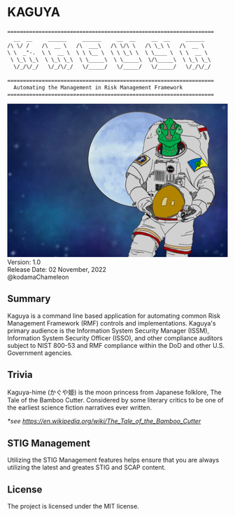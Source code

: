 # KAGUYA
```
==================================================================
  __  __     ______     ______     __  __     __  __     ______    
/\ \/ /    /\  __ \   /\  ___\   /\ \/\ \   /\ \_\ \   /\  __ \   
\ \  _"-.  \ \  __ \  \ \ \__ \  \ \ \_\ \  \ \____ \  \ \  __ \  
 \ \_\ \_\  \ \_\ \_\  \ \_____\  \ \_____\  \/\_____\  \ \_\ \_\ 
  \/_/\/_/   \/_/\/_/   \/_____/   \/_____/   \/_____/   \/_/\/_/ 

==================================================================
  Automating the Management in Risk Management Framework
==================================================================
```
![My_Image](https://github.com/kodamaChameleon/kodamaChameleon/blob/main/pics/astronaut.jpg)  
Version: 1.0  
Release Date: 02 November, 2022  
@kodamaChameleon  

Summary
-------

Kaguya is a command line based application for automating common Risk Management Framework (RMF) controls and implementations. Kaguya's primary audience is the Information System Security Manager (ISSM), Information System Security Officer (ISSO), and other compliance auditors subject to NIST 800-53 and RMF compliance within the DoD and other U.S. Government agencies.

Trivia
--------

Kaguya-hime (かぐや姫) is the moon princess from Japanese folklore, The Tale of the Bamboo Cutter. Considered by some literary critics to be one of the earliest science fiction narratives ever written.  

*\*see https://en.wikipedia.org/wiki/The_Tale_of_the_Bamboo_Cutter*

STIG Management
--------

Utilizing the STIG Management features helps ensure that you are always utilizing the latest and greates STIG and SCAP content.

License
-------

The project is licensed under the MIT license.

